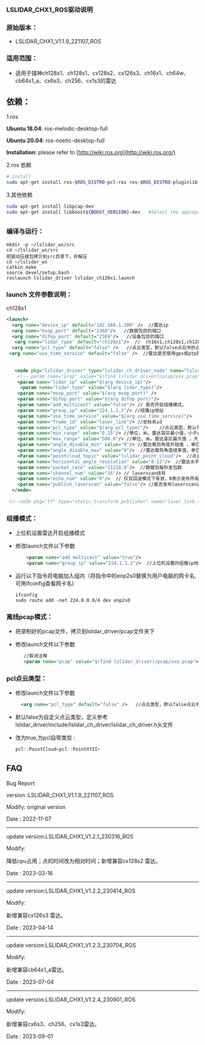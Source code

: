 ### LSLIDAR_CHX1_ROS驱动说明



### 原始版本：

* LSLIDAR_CHX1_V1.1.9_221107_ROS


### 适用范围：

* 适用于镭神ch128x1、ch128s1、cx128s2、cx126s3、ch16x1、ch64w、cb64s1_a、cx6s3、ch256、cx1s3的雷达



## 依赖：

1.ros

**Ubuntu 18.04**: ros-melodic-desktop-full

**Ubuntu 20.04**: ros-noetic-desktop-full

**Installation**: please refer to [http://wiki.ros.org](http://wiki.ros.org/)

2.ros 依赖

```bash
# install
sudo apt-get install ros-$ROS_DISTRO-pcl-ros ros-$ROS_DISTRO-pluginlib  ros-$ROS_DISTRO-pcl-conversions 
```

3.其他依赖

~~~bash
sudo apt-get install libpcap-dev
sudo apt-get install libboost${BOOST_VERSION}-dev   #Select the appropriate version
~~~

## 

### 编译与运行：

~~~shell
mkdir -p ~/lslidar_ws/src
cd ~/lslidar_ws/src
把驱动压缩包拷贝到src目录下，并解压
cd ~/lslidar_ws
catkin_make
source devel/setup.bash
roslaunch lslidar_driver lslidar_ch128x1.launch   
~~~



### launch 文件参数说明：

ch128x1

~~~xml
<launch>
  <arg name="device_ip" default="192.168.1.200" />  //雷达ip
  <arg name="msop_port" default="2368"/>   //数据包目的端口
  <arg name="difop_port" default="2369"/>   //设备包目的端口
   <arg name="lidar_type" default="ch128x1"/>  //  ch16x1,ch128x1,ch128s1，cx126s3,ch64w 等可选
  <arg name="pcl_type" default="false" />   //点云类型，默认false点云中的点为xyzirt字段。改为true，点云中的点为xyzi字段。
 <arg name="use_time_service" default="false" />  //雷达是否使用gps或ptp授时，使用改为true
    
   
   <node pkg="lslidar_driver" type="lslidar_ch_driver_node" name="lslidar_driver_node" output="screen">
    <!-- param name="pcap" value="$(find lslidar_driver)/pcap/xxx.pcap"/-->//取消注释（删除!-- --），启用离线pcap模式
    <param name="lidar_ip" value="$(arg device_ip)"/>
     <param name="lidar_type" value="$(arg lidar_type)"/>
    <param name="msop_port" value="$(arg msop_port)" />
    <param name="difop_port" value="$(arg difop_port)"/>
    <param name="add_multicast" value="false"/> // 是否开启组播模式。
    <param name="group_ip" value="224.1.1.2"/> //组播ip地址
    <param name="use_time_service" value="$(arg use_time_service)"/>
    <param name="frame_id" value="laser_link"/> //坐标系id
    <param name="pcl_type" value="$(arg pcl_type)"/>    //点云类型，默认false点云中的点为xyzirt字段。改为true，点云中的点为xyzi字段。
    <param name="min_range" value="0.15"/> //单位，米。雷达盲区最小值，小于此值的点被过滤
    <param name="max_range" value="500.0"/> //单位，米。雷达盲区最大值 ，大于此值的点被过滤
    <param name="angle_disable_min" value="0"/> //雷达裁剪角度开始值 ，单位0.01°(填整数)
    <param name="angle_disable_max" value="0"/>  //雷达裁剪角度结束值，单位0.01°
    <Param name="pointcloud_topic" value="lslidar_point_cloud"/>  //点云话题名称，可修改
    <param name="horizontal_angle_resolution" value="0.12"/>  //雷达水平角度分辨率
    <param name="packet_rate" value="11228.0"/>  //数据包每秒发包数
    <param name="channel_num" value="16"/> // laserscan线号
    <param name="echo_num" value="0"/>  // 仅双回波模式下有效，0表示发布所有点云，1表示发布第一次回波点云，2表示发布第二次回波点云
    <param name="publish_laserscan" value="false"/> //是否发布laserscan话题，发布改为true
  </node>
 
 <!--node pkg="tf" type="static_transform_publisher" name="laser_link_to_world" args="0 0 1 0 0 0 world laser_link 100" /-->  //取消注释（删除!-- --）,静态坐标系转换 


~~~

### 组播模式：

- 上位机设置雷达开启组播模式

- 修改launch文件以下参数

  ~~~xml
      <param name="add_multicast" value="true"/> 
      <param name="group_ip" value="224.1.1.2"/>  //上位机设置的组播ip地址
  ~~~

- 运行以下指令将电脑加入组内（将指令中的enp2s0替换为用户电脑的网卡名,可用ifconfig查看网卡名)

  ~~~shell
  ifconfig
  sudo route add -net 224.0.0.0/4 dev enp2s0
  ~~~





### 离线pcap模式：

- 把录制好的pcap文件，拷贝到lslidar_driver/pcap文件夹下

- 修改launch文件以下参数

  ~~~xml
     //取消注释
   	 <param name="pcap" value="$(find lslidar_driver)/pcap/xxx.pcap">  // xxx.pcap改为拷贝的pcap文件名
  ~~~



###  pcl点云类型：

- 修改launch文件以下参数

  ~~~xml
    <arg name="pcl_type" default="false" />   //点云类型，默认false点云中的点为xyzirt字段。改为true，点云中的点为xyzi字段。
  ~~~

  

- 默认false为自定义点云类型，定义参考lslidar_driver/include/lslidar_ch_driver/lslidar_ch_driver.h头文件

- 改为true,为pcl自带类型 :

  ~~~c++
  pcl::PointCloud<pcl::PointXYZI>
  ~~~



## FAQ

Bug Report

version :LSLIDAR_CHX1_V1.1.9_221107_ROS

Modify:  original version

Date    : 2022-11-07

----



update version:LSLIDAR_CHX1_V1.2.1_230316_ROS

Modify:  

降低cpu占用；点的时间改为相对时间；新增兼容cx128s2 雷达。

Date    : 2023-03-16

----



update version:LSLIDAR_CHX1_V1.2.2_230414_ROS

Modify:  

新增兼容cx126s3 雷达。

Date    : 2023-04-14

----

update version:LSLIDAR_CHX1_V1.2.3_230704_ROS

Modify:  

新增兼容cb64s1_a雷达。

Date    : 2023-07-04



----

update version:LSLIDAR_CHX1_V1.2.4_230901_ROS

Modify:  

新增兼容cx6s3、ch256、cx1s3雷达。

Date    : 2023-09-01

